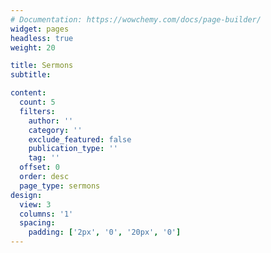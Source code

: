 ```yaml
---
# Documentation: https://wowchemy.com/docs/page-builder/
widget: pages
headless: true
weight: 20

title: Sermons
subtitle:

content:
  count: 5
  filters:
    author: ''
    category: ''
    exclude_featured: false
    publication_type: ''
    tag: ''
  offset: 0
  order: desc
  page_type: sermons
design:
  view: 3
  columns: '1'
  spacing:
    padding: ['2px', '0', '20px', '0']
---
```

